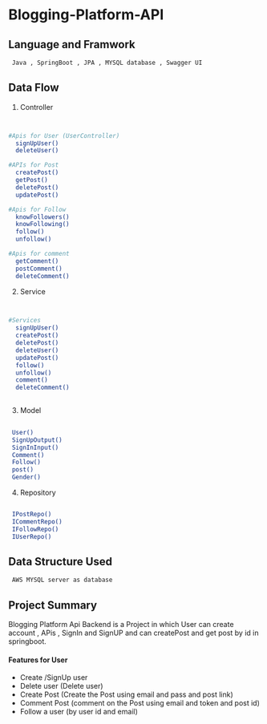 # Blogging-Platform-API


## Language and Framwork 

```bash
 Java , SpringBoot , JPA , MYSQL database , Swagger UI
```

## Data Flow

 1. Controller 

```bash


#Apis for User (UserController)
  signUpUser()
  deleteUser()

#APIs for Post
  createPost()
  getPost()
  deletePost()
  updatePost()

#Apis for Follow
  knowFollowers()
  knowFollowing()
  follow()
  unfollow()

#Apis for comment
  getComment()
  postComment()
  deleteComment()


```
2. Service 

```bash
 

#Services
  signUpUser()
  createPost()
  deletePost()
  deleteUser()
  updatePost()
  follow()
  unfollow()
  comment()
  deleteComment()
  

```

3. Model

```bash
 
 User()
 SignUpOutput()
 SignInInput()
 Comment()
 Follow()
 post()
 Gender()
```
4. Repository

```bash

 IPostRepo()
 ICommentRepo()
 IFollowRepo()
 IUserRepo()
```

## Data Structure Used

```bash
 AWS MYSQL server as database 
```

## Project Summary

Blogging Platform Api Backend is a Project in which  User can create account , APis , SignIn and SignUP and can  createPost and get post by id in springboot.
 
  #### Features for User

- Create /SignUp user
- Delete user (Delete user)
- Create Post (Create the Post using email and pass and post link)
- Comment Post (comment on the Post using email and token and post id)
- Follow a user (by user id and email)




